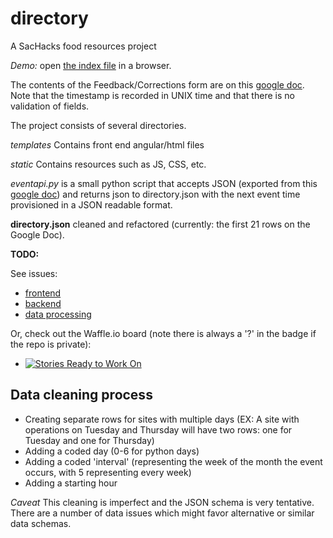 # directory
A SacHacks food resources project

_Demo:_ open [the index file](templates/angularindex.html) in a browser.

The contents of the Feedback/Corrections form are on this [google doc](https://docs.google.com/spreadsheets/d/184QEwk06fxhsCmkmgL8FnLInUsw1FOtwJQSzWK_Z1Fg/edit?usp=sharing). Note that the timestamp is recorded in UNIX time and that there is no validation of fields.

The project consists of several directories.

*templates*
Contains front end angular/html files

*static*
Contains resources such as JS, CSS, etc.

*eventapi.py*
is a small python script that accepts JSON (exported from this [google doc](https://docs.google.com/spreadsheets/d/1JwAlUxOp9ixiEl-AwyPmRLRFgGUR7I1qWzLog2rCydo/edit?usp=sharing)) and returns json to directory.json with the next event time provisioned in a JSON readable format.

**directory.json**
cleaned and refactored (currently: the first 21 rows on the Google Doc).

**TODO:** 

See issues:
* [frontend](https://github.com/georgelu/directory/issues?q=is%3Aissue+is%3Aopen+label%3Afrontend)
* [backend](https://github.com/georgelu/directory/issues?q=is%3Aissue+is%3Aopen+label%3Abackend)
* [data processing](https://github.com/georgelu/directory/issues?q=is%3Aissue+is%3Aopen+label%3A%22data+processing%22)

Or, check out the Waffle.io board (note there is always a '?' in the badge if the repo is private):
* [![Stories Ready to Work On](https://badge.waffle.io/georgelu/directory.svg?label=ready&title=Cards%20Ready%20To%20Work%20On)](https://waffle.io/georgelu/directory)



## Data cleaning process


- Creating separate rows for sites with multiple days (EX: A site with operations
on Tuesday and Thursday will have two rows: one for Tuesday and one for
Thursday)
- Adding a coded day (0-6 for python days)
- Adding a coded 'interval' (representing the week of the month the event occurs, with 5 representing every week)
- Adding a starting hour

_Caveat_ This cleaning is imperfect and the JSON schema is very tentative. There
are a number of data issues which might favor alternative or
similar data schemas.

